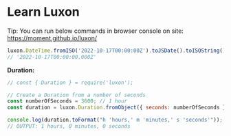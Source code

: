 # Learn Luxon

Tip: You can run below commands in browser console on site: https://moment.github.io/luxon/

```javascript
luxon.DateTime.fromISO('2022-10-17T00:00:00Z').toJSDate().toISOString()
// '2022-10-17T00:00:00.000Z'
```

**Duration:**

```js
// const { Duration } = require('luxon');

// Create a Duration from a number of seconds
const numberOfSeconds = 3600; // 1 hour
const duration = luxon.Duration.fromObject({ seconds: numberOfSeconds });

console.log(duration.toFormat("h 'hours,' m 'minutes,' s 'seconds'"));
// OUTPUT: 1 hours, 0 minutes, 0 seconds
```
